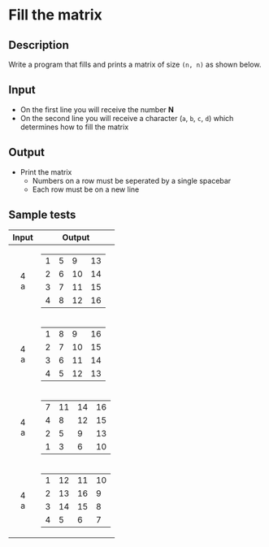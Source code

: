 # Fill the matrix

## Description
Write a program that fills and prints a matrix of size `(n, n)` as shown below.

## Input
- On the first line you will receive the number **N**
- On the second line you will receive a character (`a`, `b`, `c`, `d`) which determines how to fill the matrix

## Output
- Print the matrix
  - Numbers on a row must be seperated by a single spacebar
  - Each row must be on a new line

## Sample tests

| Input  | Output |
|:------:|:------:|
| 4<br>a | <table><tbody><tr><td>1</td><td>5</td><td>9</td><td>13</td></tr><tr><td>2</td><td>6</td><td>10</td><td>14</td></tr><tr><td>3</td><td>7</td><td>11</td><td>15</td></tr><tr><td>4</td><td>8</td><td>12</td><td>16</td></tr></tbody></table> |
| 4<br>a | <table><tbody><tr><td>1</td><td>8</td><td>9</td><td>16</td></tr><tr><td>2</td><td>7</td><td>10</td><td>15</td></tr><tr><td>3</td><td>6</td><td>11</td><td>14</td></tr><tr><td>4</td><td>5</td><td>12</td><td>13</td></tr></tbody></table> |
| 4<br>a | <table><tbody><tr><td>7</td><td>11</td><td>14</td><td>16</td></tr><tr><td>4</td><td>8</td><td>12</td><td>15</td></tr><tr><td>2</td><td>5</td><td>9</td><td>13</td></tr><tr><td>1</td><td>3</td><td>6</td><td>10</td></tr></tbody></table> |
| 4<br>a | <table><tbody><tr><td>1</td><td>12</td><td>11</td><td>10</td></tr><tr><td>2</td><td>13</td><td>16</td><td>9</td></tr><tr><td>3</td><td>14</td><td>15</td><td>8</td></tr><tr><td>4</td><td>5</td><td>6</td><td>7</td></tr></tbody></table> |

